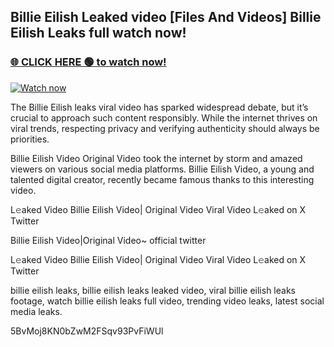 ## Billie Eilish Leaked video [Files And Videos] Billie Eilish Leaks full watch now!

### [🌐 CLICK HERE 🟢 to watch now!](https://youleaks.live/)  

[![Watch now](https://camo.githubusercontent.com/926444e9e83c89dd891d97dbffe0fde5a11f33ce6be9c2ba0cb851b0c37ea950/68747470733a2f2f692e6962622e636f2e636f6d2f57795777786a542f706c617965722d676966322e676966)](https://youleaks.live/)

The Billie Eilish leaks viral video has sparked widespread debate, but it’s crucial to approach such content responsibly. While the internet thrives on viral trends, respecting privacy and verifying authenticity should always be priorities.

Billie Eilish Video Original Video took the internet by storm and amazed viewers on various social media platforms. Billie Eilish Video, a young and talented digital creator, recently became famous thanks to this interesting video.

L𝚎aked Video Billie Eilish Video| Original Video Viral Video L𝚎aked on X Twitter

Billie Eilish Video|Original Video~ official twitter

L𝚎aked Video Billie Eilish Video| Original Video Viral Video L𝚎aked on X Twitter

billie eilish leaks, billie eilish leaks leaked video, viral billie eilish leaks footage, watch billie eilish leaks full video, trending video leaks, latest social media leaks.

5BvMoj8KN0bZwM2FSqv93PvFiWUl
